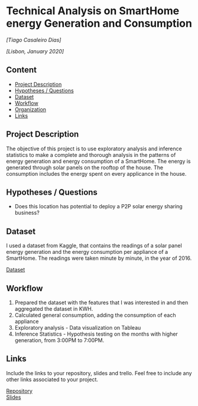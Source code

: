 # Technical Analysis on SmartHome energy Generation and Consumption
*[Tiago Casaleiro Dias]*

*[Lisbon, January 2020]*

## Content
- [Project Description](#test)
- [Hypotheses / Questions](#hypotheses-/-questions)
- [Dataset](#dataset)
- [Workflow](#workflow)
- [Organization](#organization)
- [Links](#links)

<a name="project-description"></a>

## Project Description

The objective of this project is to use exploratory analysis and inference statistics to make a complete and thorough analysis in the patterns
of energy generation and energy consumption of a SmartHome. The energy is generated through solar panels on the rooftop of the house. The
consumption includes the energy spent on every applicance in the house.

<a name="hypotheses-/-questions"></a>

## Hypotheses / Questions

- Does this location has potential to deploy a P2P solar energy sharing business? 

## Dataset

I used a dataset from Kaggle, that contains the readings of a solar panel energy generation and the energy consumption per appliance of a SmartHome. The readings were taken minute by minute, in the year of 2016. 

[Dataset](https://www.kaggle.com/taranvee/smart-home-dataset-with-weather-information) 

<a name="workflow"></a>

## Workflow

1. Prepared the dataset with the features that I was interested in and then aggregated the dataset in KWH.
2. Calculated general consumption, adding the consumption of each appliance
3. Exploratory analysis - Data visualization on Tableau
4. Inference Statistics - Hypothesis testing on the months with higher generation, from 3:00PM to 7:00PM.

<a name="links"></a>

## Links
Include the links to your repository, slides and trello. Feel free to include any other links associated to your project. 

[Repository](https://github.com/TiagoCasaleiroDias/SmartHome-energy-consumption-generation-analysis)  
[Slides](https://slides.com/TiagoCasaleiroDias/SmartHome-energy-consumption-generation-analysis/blob/master/technical_analysis_presentation.pdf)   